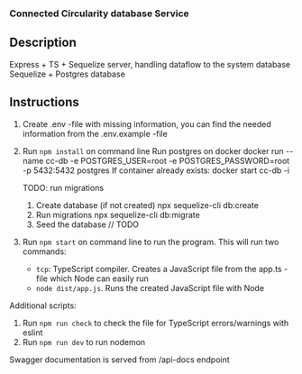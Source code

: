 ### Connected Circularity database Service

## Description

Express + TS + Sequelize server, handling dataflow to the system database
Sequelize + Postgres database

## Instructions

1. Create .env -file with missing information, you can find the needed information from the .env.example -file

2. Run `npm install` on command line
   Run postgres on docker
   docker run --name cc-db -e POSTGRES_USER=root -e POSTGRES_PASSWORD=root -p 5432:5432 postgres
   If container already exists:
   docker start cc-db -i

   TODO: run migrations

   1. Create database (if not created)
      npx sequelize-cli db:create
   2. Run migrations
      npx sequelize-cli db:migrate
   3. Seed the database
      // TODO

3. Run `npm start` on command line to run the program. This will run two commands:
   - `tcp`: TypeScript compiler. Creates a JavaScript file from the app.ts -file which Node can easily run
   - `node dist/app.js`. Runs the created JavaScript file with Node

Additional scripts:

1. Run `npm run check` to check the file for TypeScript errors/warnings with eslint
2. Run `npm run dev` to run nodemon

Swagger documentation is served from /api-docs endpoint
